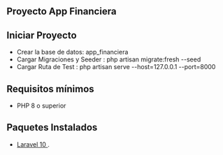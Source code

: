 ## Proyecto App Financiera

## Iniciar Proyecto
-  Crear la base de datos: app_financiera
-  Cargar Migraciones y Seeder : php artisan migrate:fresh --seed
-  Cargar Ruta de Test : php artisan serve --host=127.0.0.1 --port=8000


## Requisitos mínimos
-  PHP 8 o superior

## Paquetes Instalados
-   [ Laravel 10 ](https://laravel.com/docs/10.x).